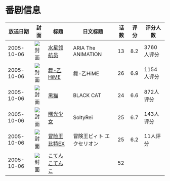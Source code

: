# 番剧信息

|放送日期|封面|标题|日文标题|话数|评分|评分人数|
|---|---|---|---|---|---|---|
|2005-10-06|![封面](https://lain.bgm.tv/pic/cover/c/0f/cb/531_lhSVh.jpg)|[水星领航员](https://bangumi.tv/subject/531)|ARIA The ANIMATION|13|8.2|3760人评分|
|2005-10-06|![封面](https://lain.bgm.tv/pic/cover/c/38/06/1028_EDwMs.jpg)|[舞-乙HiME](https://bangumi.tv/subject/1028)|舞-乙HiME|26|6.9|1154人评分|
|2005-10-06|![封面](https://lain.bgm.tv/pic/cover/c/46/a5/2300_QGUyU.jpg)|[黑猫](https://bangumi.tv/subject/2300)|BLACK CAT|24|6.6|872人评分|
|2005-10-06|![封面](https://lain.bgm.tv/pic/cover/c/9a/32/3974_fYFM9.jpg)|[曙光少女](https://bangumi.tv/subject/3974)|SoltyRei|25|6.7|143人评分|
|2005-10-06|![封面](https://lain.bgm.tv/pic/cover/c/dc/ef/195012_jlZq4.jpg)|[冒险王比特EX](https://bangumi.tv/subject/195012)|冒険王ビィト エクセリオン|25|6.2|11人评分|
|2005-10-06|![封面](https://lain.bgm.tv/pic/cover/c/1e/6c/220044_fuwOo.jpg)|[こてんこてんこ](https://bangumi.tv/subject/220044)||52|||
